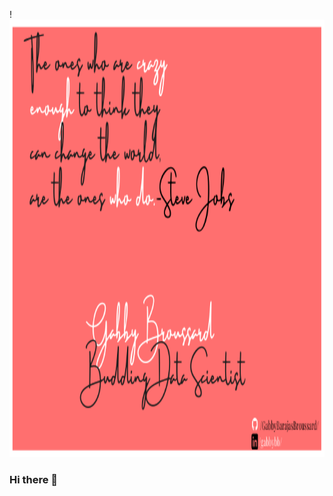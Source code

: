 !
<img src='Simple Quote LinkedIn Post Header.png' style = 'width:1100px;height:700px'/>
### Hi there 👋

<!--
**GabbyBarajasBroussard/GabbyBarajasBroussard** is a ✨ _special_ ✨ repository because its `README.md` (this file) appears on your GitHub profile.

Here are some ideas to get you started:

- 🔭 I’m currently working on ...
- 🌱 I’m currently learning ...
- 👯 I’m looking to collaborate on ...
- 🤔 I’m looking for help with ...
- 💬 Ask me about ...
- 📫 How to reach me: ...
- 😄 Pronouns: ... (She/Her/They)
- ⚡ Fun fact: ...
-->
